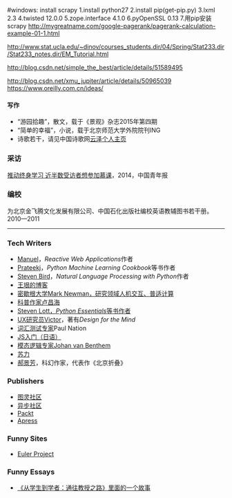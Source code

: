#windows: install scrapy
1.install python27
2.install pip(get-pip.py)
3.lxml 2.3
4.twisted 12.0.0
5.zope.interface 4.1.0
6.pyOpenSSL 0.13 
7.用pip安装scrapy
http://mygreatname.com/google-pagerank/pagerank-calculation-example-01-1.html

http://www.stat.ucla.edu/~dinov/courses_students.dir/04/Spring/Stat233.dir/Stat233_notes.dir/EM_Tutorial.html

http://blog.csdn.net/simple_the_best/article/details/51589495

http://blog.csdn.net/xmu_jupiter/article/details/50965039
https://www.oreilly.com.cn/ideas/

<h4>写作</h4>
<ul>
  <li>“游园拾趣”，散文，载于《景观》杂志2015年第四期</li>
  <li>“简单的幸福”，小说，载于北京师范大学外院院刊ING</li>
  <li>诗歌若干，请见中国诗歌网<a href="http://www.zgshige.com/c/2015-10-08/660768.shtml">云泽个人主页</a></li>
</ul>

<h3>采访</h3>
<p><a href="http://zqb.cyol.com/html/2014-11/04/nw.D110000zgqnb_20141104_3-07.htm">推动终身学习 近半数受访者想参加慕课</a>，2014，中国青年报</p>

<h3>编校</h3>
<p>为北京金飞腾文化发展有限公司、中国石化出版社编校英语教辅图书若干册。2010—2011</p>
<hr>
<h3>Tech Writers</h3>
<ul>
  <li><a href="http://manuel.bernhardt.io/">Manuel</a>，<em>Reactive Web Applications</em>作者</li>
  <li><a href="http://www.prateekj.com/">Prateekj</a>，<em>Python Machine Learning Cookbook</em>等书作者</li>
  <li><a href="http://www.stevenbird.net/">Steven Bird</a>，<em>Natural Language Processing with Python</em>作者</li>
  <li><a href="http://www.yinwang.org/">王垠的博客</a></li>
  <li><a href="https://www.edx.org/bio/mark-w-newman">密歇根大学Mark Newman，研究领域人机交互、普适计算</a></li>
  <li><a href="http://www.changhai.org">科普作家卢昌海</a></li>
  <li><a href="http://slott-softwarearchitect.blogspot.jp/">Steven Lott，<em>Python Essentials</em>等书作者</a></li>
  <li><a href="http://www.victoryocco.com/">UX研究员Victor</a>，著有<em>Design for the Mind</em></li>
  <li><a href="http://www.victoria.ac.nz/lals/about/staff/paul-nation">词汇测试专家</a>Paul Nation</li>
  <li><a href="http://maedakobe.rw.xsi.jp/javascript/javascript.html#g_slot">JS入门（日语）</a></li>
  <li><a href="https://staff.fnwi.uva.nl/j.vanbenthem/index.html">模态逻辑专家Johan van Benthem</a></li>
  <li><a href="http://www.ideobook.com/444/suli-peking-university-law-school/">苏力</a></li>
  <li><a href="http://site-836743-9773-4081.strikingly.com/">郝景芳</a>，科幻作家，代表作《北京折叠》</li>
</ul>
<h3>
  
<h3>Publishers</h3>
<ul>
  <li><a href="http://www.ituring.com.cn/">图灵社区</a></li>
  <li><a href="http://www.epubit.com.cn/">异步社区</a></li>
  <li><a href="https://www.packtpub.com/">Packt</a></li>
  <li><a href="http://apress.com/">Apress</a></li>
</ul>

<h3>Funny Sites</h3>
<ul>
  <li><a href="https://projecteuler.net/">Euler Project</a></li>
</ul>

<h3>Funny Essays</h3>
<ul>
  <li><a href="http://www.phil.pku.edu.cn/personal/wangyj/files/StoS.html">《从学生到学者：通往教授之路》里面的一个故事</a></li>
</ul>
